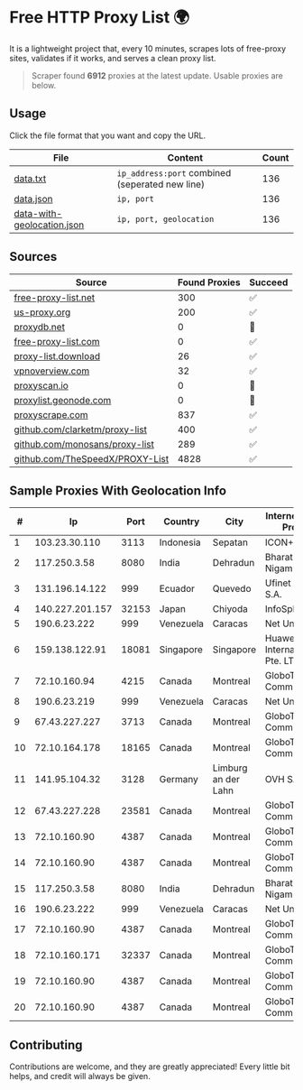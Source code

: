 
# Free HTTP Proxy List 🌍

It is a lightweight project that, every 10 minutes, scrapes lots of free-proxy sites, validates if it works, and serves a clean proxy list.


> Scraper found **6912** proxies at the latest update. Usable proxies are below.

## Usage

Click the file format that you want and copy the URL.


|File|Content|Count|
|----|-------|-----|
|[data.txt](https://raw.githubusercontent.com/themiralay/Proxy-List-World/master/data.txt)|`ip_address:port` combined (seperated new line)|136|
|[data.json](https://raw.githubusercontent.com/themiralay/Proxy-List-World/master/data.json)|`ip, port`|136|
|[data-with-geolocation.json](https://raw.githubusercontent.com/themiralay/Proxy-List-World/master/data-with-geolocation.json)|`ip, port, geolocation`|136|

## Sources

|Source|Found Proxies|Succeed|
|------|-------------|-------|
|[free-proxy-list.net](https://free-proxy-list.net)|300|✅|
|[us-proxy.org](https://www.us-proxy.org)|200|✅|
|[proxydb.net](http://proxydb.net)|0|🚫|
|[free-proxy-list.com](https://free-proxy-list.com/?page=&port=&type%5B%5D=http&type%5B%5D=https&up_time=0&search=Search)|0|✅|
|[proxy-list.download](https://www.proxy-list.download/HTTP)|26|✅|
|[vpnoverview.com](https://vpnoverview.com/privacy/anonymous-browsing/free-proxy-servers)|32|✅|
|[proxyscan.io](https://www.proxyscan.io)|0|🚫|
|[proxylist.geonode.com](https://proxylist.geonode.com/api/proxy-list?limit=300&page=1&sort_by=lastChecked&sort_type=desc&protocols=http,https)|0|🚫|
|[proxyscrape.com](https://api.proxyscrape.com/v2/?request=displayproxies&protocol=http&timeout=10000&country=all&ssl=all&anonymity=all)|837|✅|
|[github.com/clarketm/proxy-list](https://raw.githubusercontent.com/clarketm/proxy-list/master/proxy-list-raw.txt)|400|✅|
|[github.com/monosans/proxy-list](https://raw.githubusercontent.com/monosans/proxy-list/main/proxies/http.txt)|289|✅|
|[github.com/TheSpeedX/PROXY-List](https://raw.githubusercontent.com/TheSpeedX/PROXY-List/master/http.txt)|4828|✅|


## Sample Proxies With Geolocation Info

|#|Ip|Port|Country|City|Internet Service Provider|
|-|--|----|-------|----|-------------------------|
|1|103.23.30.110|3113|Indonesia|Sepatan|ICON+|
|2|117.250.3.58|8080|India|Dehradun|Bharat Sanchar Nigam Ltd|
|3|131.196.14.122|999|Ecuador|Quevedo|Ufinet Panama S.A.|
|4|140.227.201.157|32153|Japan|Chiyoda|InfoSphere|
|5|190.6.23.222|999|Venezuela|Caracas|Net Uno|
|6|159.138.122.91|18081|Singapore|Singapore|Huawei International Pte. LTD|
|7|72.10.160.94|4215|Canada|Montreal|GloboTech Communications|
|8|190.6.23.219|999|Venezuela|Caracas|Net Uno|
|9|67.43.227.227|3713|Canada|Montreal|GloboTech Communications|
|10|72.10.164.178|18165|Canada|Montreal|GloboTech Communications|
|11|141.95.104.32|3128|Germany|Limburg an der Lahn|OVH SAS|
|12|67.43.227.228|23581|Canada|Montreal|GloboTech Communications|
|13|72.10.160.90|4387|Canada|Montreal|GloboTech Communications|
|14|72.10.160.90|4387|Canada|Montreal|GloboTech Communications|
|15|117.250.3.58|8080|India|Dehradun|Bharat Sanchar Nigam Ltd|
|16|190.6.23.222|999|Venezuela|Caracas|Net Uno|
|17|72.10.160.90|4387|Canada|Montreal|GloboTech Communications|
|18|72.10.160.171|32337|Canada|Montreal|GloboTech Communications|
|19|72.10.160.90|4387|Canada|Montreal|GloboTech Communications|
|20|72.10.160.90|4387|Canada|Montreal|GloboTech Communications|



## Contributing

Contributions are welcome, and they are greatly appreciated! Every
little bit helps, and credit will always be given.

